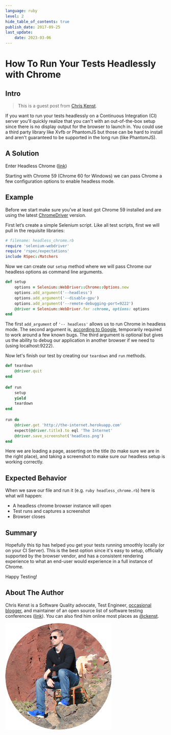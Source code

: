 ```yaml
---
language: ruby
level: 2
hide_table_of_contents: true
publish_date: 2017-09-25
last_update:
    date: 2023-03-06
---
```


# How To Run Your Tests Headlessly with Chrome

## Intro

> This is a guest post from [Chris Kenst](https://twitter.com/ckenst).

If you want to run your tests headlessly on a Continuous Integration (CI) server you'll quickly realize that you can't with an out-of-the-box setup since there is no display output for the browser to launch in. You could use a third party library like Xvfb or PhantomJS but those can be hard to install and aren't guaranteed to be supported in the long run (like PhantomJS).

## A Solution

Enter Headless Chrome ([link](https://chromium.googlesource.com/chromium/src/+/lkgr/headless/README.md))

Starting with Chrome 59 (Chrome 60 for Windows) we can pass Chrome a few configuration options to enable headless mode.

## Example

Before we start make sure you’ve at least got Chrome 59 installed and are using the latest [ChromeDriver](https://sites.google.com/a/chromium.org/chromedriver/) version.

First let’s create a simple Selenium script. Like all test scripts, first we will pull in the requisite libraries:

```ruby
# filename: headless_chrome.rb
require 'selenium-webdriver'
require 'rspec/expectations'
include RSpec::Matchers
```

Now we can create our `setup` method where we will pass Chrome our headless options as command line arguments.

```ruby
def setup
    options = Selenium::WebDriver::Chrome::Options.new
    options.add_argument('--headless')
    options.add_argument('--disable-gpu')
    options.add_argument('--remote-debugging-port=9222')
    @driver = Selenium::WebDriver.for :chrome, options: options
end
```

The first `add_argument` of `'-- headless'` allows us to run Chrome in headless mode. The second argument is, [according to Google](https://developers.google.com/web/updates/2017/04/headless-chrome), temporarily required to work around a few known bugs. The third argument is optional but gives us the ability to debug our application in another browser if we need to (using localhost:9222).

Now let's finish our test by creating our `teardown` and `run` methods.

```ruby
def teardown
    @driver.quit
end

def run
    setup
    yield
    teardown
end

run do
    @driver.get 'http://the-internet.herokuapp.com'
    expect(@driver.title).to eql 'The Internet'
    @driver.save_screenshot('headless.png')
end
```

Here we are loading a page, asserting on the title (to make sure we are in the right place), and taking a screenshot to make sure our headless setup is working correctly.

## Expected Behavior

When we save our file and run it (e.g. `ruby headless_chrome.rb`) here is what will happen:

- A headless chrome browser instance will open
- Test runs and captures a screenshot
- Browser closes

## Summary

Hopefully this tip has helped you get your tests running smoothly locally (or on your CI Server). This is the best option since it's easy to setup, officially supported by the browser vendor, and has a consistent rendering experience to what an end-user would experience in a full instance of Chrome.

Happy Testing!

## About The Author

Chris Kenst is a Software Quality advocate, Test Engineer, [occasional blogger](http://kenst.com), and maintainer of an open source list of software testing
conferences ([link](http://testingconferences.org)). You can also find him online most places as [@ckenst](https://twitter.com/ckenst).

![Chris Kenst profile picture](/img/authors/chris-kenst.png#author-img 'a title')
